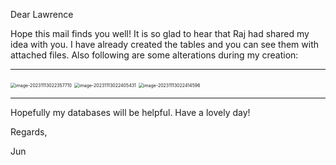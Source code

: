 Dear Lawrence



Hope this mail finds you well! It is so glad to hear that Raj had shared my idea with you. I have already created the tables and you can see them with attached files. Also following are some alterations during my creation:

***

<img src="/Users/julienne_hu/Library/Application Support/typora-user-images/image-20231113022357710.png" alt="image-20231113022357710" style="zoom:50%;" />

<img src="/Users/julienne_hu/Library/Application Support/typora-user-images/image-20231113022405431.png" alt="image-20231113022405431" style="zoom:50%;" />

<img src="/Users/julienne_hu/Library/Application Support/typora-user-images/image-20231113022414596.png" alt="image-20231113022414596" style="zoom:50%;" />

***

Hopefully my databases will be helpful. Have a lovely day!



Regards,

Jun